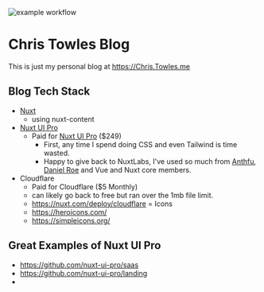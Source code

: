 ![example workflow](https://github.com/ChrisTowles/blog/actions/workflows/ci.yml/badge.svg?branch=main)

# Chris Towles Blog



This is just my personal blog at https://Chris.Towles.me


## Blog Tech Stack

- [Nuxt](https://nuxtjs.org/)
  - using nuxt-content
- [Nuxt UI Pro](https://ui.nuxt.com/)
  - Paid for [Nuxt UI Pro](https://ui.nuxt.com/) ($249) 
    - First, any time I spend doing CSS and even Tailwind is time wasted.
    - Happy to give back to NuxtLabs, I've used so much from [Anthfu](https://github.com/antfu), [Daniel Roe](https://github.com/danielroe) and Vue and Nuxt core members.
- Cloudflare
  - Paid for Cloudflare ($5 Monthly)
  - can likely go back to free but ran over the 1mb file limit.
  - https://nuxt.com/deploy/cloudflare
= Icons
  - https://heroicons.com/
  - https://simpleicons.org/



## Great Examples of Nuxt UI Pro

- <https://github.com/nuxt-ui-pro/saas>
- <https://github.com/nuxt-ui-pro/landing>
- 


